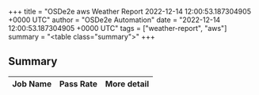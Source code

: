 +++
title = "OSDe2e aws Weather Report 2022-12-14 12:00:53.187304905 +0000 UTC"
author = "OSDe2e Automation"
date = "2022-12-14 12:00:53.187304905 +0000 UTC"
tags = ["weather-report", "aws"]
summary = "<table class=\"summary\"></table>"
+++
## Summary

| Job Name | Pass Rate | More detail |
|----------|-----------|-------------|




